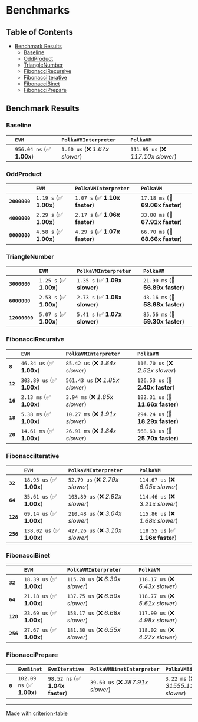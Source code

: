 # Benchmarks

## Table of Contents

- [Benchmark Results](#benchmark-results)
    - [Baseline](#baseline)
    - [OddProduct](#oddproduct)
    - [TriangleNumber](#trianglenumber)
    - [FibonacciRecursive](#fibonaccirecursive)
    - [FibonacciIterative](#fibonacciiterative)
    - [FibonacciBinet](#fibonaccibinet)
    - [FibonacciPrepare](#fibonacciprepare)

## Benchmark Results

### Baseline

|        | `EVM`                     | `PolkaVMInterpreter`           | `PolkaVM`                           |
|:-------|:--------------------------|:-------------------------------|:----------------------------------- |
|        | `956.04 ns` (✅ **1.00x**) | `1.60 us` (❌ *1.67x slower*)   | `111.95 us` (❌ *117.10x slower*)    |

### OddProduct

|               | `EVM`                  | `PolkaVMInterpreter`          | `PolkaVM`                         |
|:--------------|:-----------------------|:------------------------------|:--------------------------------- |
| **`2000000`** | `1.19 s` (✅ **1.00x**) | `1.07 s` (✅ **1.10x faster**) | `17.18 ms` (🚀 **69.06x faster**)  |
| **`4000000`** | `2.29 s` (✅ **1.00x**) | `2.17 s` (✅ **1.06x faster**) | `33.80 ms` (🚀 **67.91x faster**)  |
| **`8000000`** | `4.58 s` (✅ **1.00x**) | `4.29 s` (✅ **1.07x faster**) | `66.70 ms` (🚀 **68.66x faster**)  |

### TriangleNumber

|                | `EVM`                  | `PolkaVMInterpreter`          | `PolkaVM`                         |
|:---------------|:-----------------------|:------------------------------|:--------------------------------- |
| **`3000000`**  | `1.25 s` (✅ **1.00x**) | `1.35 s` (✅ **1.09x slower**) | `21.90 ms` (🚀 **56.89x faster**)  |
| **`6000000`**  | `2.53 s` (✅ **1.00x**) | `2.73 s` (✅ **1.08x slower**) | `43.16 ms` (🚀 **58.68x faster**)  |
| **`12000000`** | `5.07 s` (✅ **1.00x**) | `5.41 s` (✅ **1.07x slower**) | `85.56 ms` (🚀 **59.30x faster**)  |

### FibonacciRecursive

|          | `EVM`                     | `PolkaVMInterpreter`             | `PolkaVM`                          |
|:---------|:--------------------------|:---------------------------------|:---------------------------------- |
| **`8`**  | `46.34 us` (✅ **1.00x**)  | `85.42 us` (❌ *1.84x slower*)    | `116.70 us` (❌ *2.52x slower*)     |
| **`12`** | `303.89 us` (✅ **1.00x**) | `561.43 us` (❌ *1.85x slower*)   | `126.53 us` (🚀 **2.40x faster**)   |
| **`16`** | `2.13 ms` (✅ **1.00x**)   | `3.94 ms` (❌ *1.85x slower*)     | `182.31 us` (🚀 **11.66x faster**)  |
| **`18`** | `5.38 ms` (✅ **1.00x**)   | `10.27 ms` (❌ *1.91x slower*)    | `294.24 us` (🚀 **18.29x faster**)  |
| **`20`** | `14.61 ms` (✅ **1.00x**)  | `26.91 ms` (❌ *1.84x slower*)    | `568.63 us` (🚀 **25.70x faster**)  |

### FibonacciIterative

|           | `EVM`                     | `PolkaVMInterpreter`             | `PolkaVM`                         |
|:----------|:--------------------------|:---------------------------------|:--------------------------------- |
| **`32`**  | `18.95 us` (✅ **1.00x**)  | `52.79 us` (❌ *2.79x slower*)    | `114.67 us` (❌ *6.05x slower*)    |
| **`64`**  | `35.61 us` (✅ **1.00x**)  | `103.89 us` (❌ *2.92x slower*)   | `114.46 us` (❌ *3.21x slower*)    |
| **`128`** | `69.14 us` (✅ **1.00x**)  | `210.48 us` (❌ *3.04x slower*)   | `115.86 us` (❌ *1.68x slower*)    |
| **`256`** | `138.02 us` (✅ **1.00x**) | `427.26 us` (❌ *3.10x slower*)   | `118.55 us` (✅ **1.16x faster**)  |

### FibonacciBinet

|           | `EVM`                    | `PolkaVMInterpreter`             | `PolkaVM`                         |
|:----------|:-------------------------|:---------------------------------|:--------------------------------- |
| **`32`**  | `18.39 us` (✅ **1.00x**) | `115.78 us` (❌ *6.30x slower*)   | `118.17 us` (❌ *6.43x slower*)    |
| **`64`**  | `21.18 us` (✅ **1.00x**) | `137.75 us` (❌ *6.50x slower*)   | `118.77 us` (❌ *5.61x slower*)    |
| **`128`** | `23.69 us` (✅ **1.00x**) | `158.17 us` (❌ *6.68x slower*)   | `117.99 us` (❌ *4.98x slower*)    |
| **`256`** | `27.67 us` (✅ **1.00x**) | `181.30 us` (❌ *6.55x slower*)   | `118.02 us` (❌ *4.27x slower*)    |

### FibonacciPrepare

|         | `EvmBinet`                | `EvmIterative`                  | `PolkaVMBinetInterpreter`          | `PolkaVMBinet`                     | `PolkaVMIterativeInterpreter`          | `PolkaVMIterative`                  |
|:--------|:--------------------------|:--------------------------------|:-----------------------------------|:-----------------------------------|:---------------------------------------|:----------------------------------- |
| **`0`** | `102.09 ns` (✅ **1.00x**) | `98.52 ns` (✅ **1.04x faster**) | `39.60 us` (❌ *387.91x slower*)    | `3.22 ms` (❌ *31555.11x slower*)   | `21.32 us` (❌ *208.79x slower*)        | `3.17 ms` (❌ *31082.99x slower*)    |

---
Made with [criterion-table](https://github.com/nu11ptr/criterion-table)

